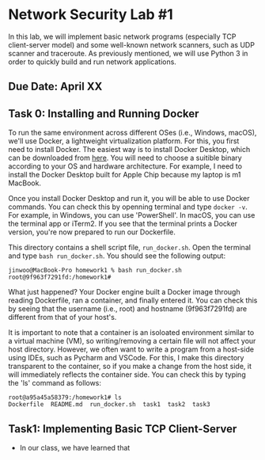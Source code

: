 # Network Security Lab #1

In this lab, we will implement basic network programs (especially TCP client-server model) and some well-known network scanners, such as UDP scanner and traceroute. As previously mentioned, we will use Python 3 in order to quickly build and run network applications.

## Due Date: April XX

## Task 0: Installing and Running Docker

To run the same environment across different OSes (i.e., Windows, macOS), we'll use Docker, a lightweight virtualization platform. For this, you first need to install Docker. The easiest way is to install Docker Desktop, which can be downloaded from [here](https://www.docker.com/products/docker-desktop/). You will need to choose a suitible binary according to your OS and hardware architecture. For example, I need to install the Docker Desktop built for Apple Chip because my laptop is m1 MacBook. 

Once you install Docker Desktop and run it, you will be able to use Docker commands. You can check this by openning terminal and type `docker -v`. For example, in Windows, you can use 'PowerShell'. In macOS, you can use the terminal app or iTerm2. If you see that the terminal prints a Docker version, you're now prepared to run our Dockerfile.

This directory contains a shell script file, `run_docker.sh`. Open the terminal and type `bash run_docker.sh`. You should see the following output:

```
jinwoo@MacBook-Pro homework1 % bash run_docker.sh
root@9f963f7291fd:/homework1#
```

What just happened? Your Docker engine built a Docker image through reading Dockerfile, ran a container, and finally entered it. You can check this by seeing that the username (i.e., root) and hostname (9f963f7291fd) are different from that of your host's.

It is important to note that a container is an isoloated environment similar to a virtual machine (VM), so writing/removing a certain file will not affect your host directory. However, we often want to write a program from a host-side using IDEs, such as Pycharm and VSCode. For this, I make this directory transparent to the container, so if you make a change from the host side, it will immediately reflects the container side. You can check this by typing the 'ls' command as follows:

```
root@a95a45a58379:/homework1# ls
Dockerfile  README.md  run_docker.sh  task1  task2  task3
```




## Task1: Implementing Basic TCP Client-Server

- In our class, we have learned that 
